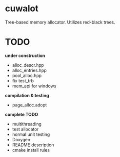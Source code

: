 # cuwalot
Tree-based memory allocator. Utilizes red-black trees. 

# TODO
**under construction**
- alloc_descr.hpp
- alloc_entries.hpp
- pool_alloc.hpp
- fix test_trb
- mem_api for windows

**compilation & testing**
- page_alloc.adopt

**complete TODO**
- multithreading
- test allocator
- normal unit testing
- Doxygen
- README description
- cmake install rules
